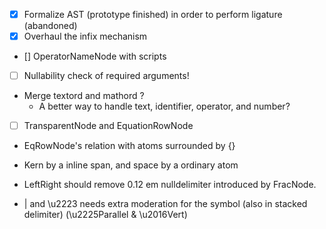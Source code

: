 * [x] Formalize AST (prototype finished) in order to perform ligature (abandoned)
* [x] Overhaul the infix mechanism
* [] OperatorNameNode with scripts
* [ ] Nullability check of required arguments!

* Merge textord and mathord ?
    * A better way to handle text, identifier, operator, and number?


* [ ] TransparentNode and EquationRowNode

* EqRowNode's relation with atoms surrounded by {}


* Kern by a inline span, and space by a ordinary atom

* LeftRight should remove 0.12 em nulldelimiter introduced by FracNode.

* | and \u2223 needs extra moderation for the symbol (also in stacked delimiter) (\u2225Parallel & \u2016Vert)